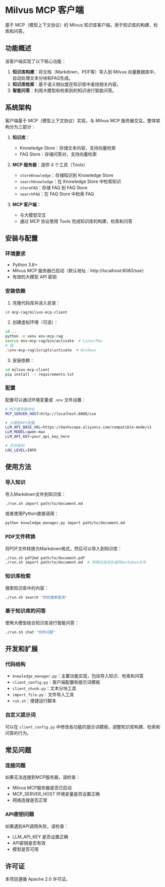 # Milvus MCP 客户端

基于 MCP（模型上下文协议）的 Milvus 知识库客户端，用于知识库的构建、检索和问答。

## 功能概述

该客户端实现了以下核心功能：

1. **知识库构建**：将文档（Markdown、PDF等）导入到 Milvus 向量数据库中，自动处理文本分块和FAQ生成。
2. **知识库检索**：基于语义相似度在知识库中查找相关内容。
3. **智能问答**：利用大模型和检索到的知识进行智能问答。

## 系统架构

客户端基于 MCP（模型上下文协议）实现，与 Milvus MCP 服务器交互。整体架构分为三部分：

1. **知识库**：
   - Knowledge Store：存储文本内容，支持向量检索
   - FAQ Store：存储问答对，支持向量检索

2. **MCP 服务器**：提供 4 个工具（Tools）
   - `storeKnowledge`：存储知识到 Knowledge Store
   - `searchKnowledge`：在 Knowledge Store 中检索知识
   - `storeFAQ`：存储 FAQ 到 FAQ Store
   - `searchFAQ`：在 FAQ Store 中检索 FAQ

3. **MCP 客户端**：
   - 与大模型交互
   - 通过 MCP 协议使用 Tools 完成知识库的构建、检索和问答

## 安装与配置

### 环境要求

- Python 3.8+
- Milvus MCP 服务器已启动（默认地址：http://localhost:8080/sse）
- 有效的大模型 API 密钥

### 安装依赖

1. 克隆代码库并进入目录：
```bash
cd mcp-rag/milvus-mcp-client
```

2. 创建虚拟环境（可选）：
```bash
cd ..
python -m venv env-mcp-rag
source env-mcp-rag/bin/activate  # Linux/Mac
# 或
.\env-mcp-rag\Scripts\activate  # Windows
```

3. 安装依赖：
```bash
cd milvus-mcp-client
pip install -r requirements.txt
```

### 配置

配置可以通过环境变量或 `.env` 文件设置：

```bash
# MCP服务器地址
MCP_SERVER_HOST=http://localhost:8080/sse

# 大模型API配置
LLM_API_BASE_URL=https://dashscope.aliyuncs.com/compatible-mode/v1
LLM_MODEL=qwen-max
LLM_API_KEY=your_api_key_here

# 日志级别
LOG_LEVEL=INFO
```

## 使用方法

### 导入知识

导入Markdown文件到知识库：

```bash
./run.sh import path/to/document.md
```

或者使用Python直接调用：

```bash
python knowledge_manager.py import path/to/document.md
```

### PDF文件转换

将PDF文件转换为Markdown格式，然后可以导入到知识库：

```bash
./run.sh pdf2md path/to/document.pdf
./run.sh import path/to/document.md  # 转换后自动生成的markdown文件
```

### 知识库检索

搜索知识库中的内容：

```bash
./run.sh search "你的搜索查询"
```

### 基于知识库的问答

使用大模型结合知识库进行智能问答：

```bash
./run.sh chat "你的问题"
```

## 开发和扩展

### 代码结构

- `knowledge_manager.py`：主要功能实现，包括导入知识、检索和问答
- `client_config.py`：客户端配置和提示词模板
- `client_chunk.py`：文本分块工具
- `import_file.py`：文件导入工具
- `run.sh`：便捷运行脚本

### 自定义提示词

可以在 `client_config.py` 中修改各功能的提示词模板，调整知识库构建、检索和问答的行为。

## 常见问题

### 连接问题

如果无法连接到MCP服务器，请检查：
- Milvus MCP服务器是否已启动
- MCP_SERVER_HOST 环境变量是否设置正确
- 网络连接是否正常

### API密钥问题

如果遇到API调用失败，请检查：
- LLM_API_KEY 是否设置正确
- API密钥是否有效
- 模型是否可用

## 许可证

本项目遵循 Apache 2.0 许可证。 